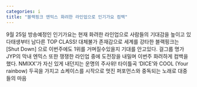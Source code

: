 ```yaml
---
categories: i
title: "블랙핑크 엔믹스 화려한 라인업으로 인기가요 컴백"
---
```

9월 25일 방송예정인 인기가요는 현재 화려한 라인업으로 사람들의 기대감을 높이고 있다태생부터 남다른 TOP CLASS! 대체불가 존재감으로 세계를 강타한 블랙핑크는 [Shut Down] 으로 이번주에도 1위를 거며질수있을지 기대를 안고있다. 걸그룹 명가 JYP의 막내 엔믹스 또한 쟁쟁한 라인업 중에 도전장을 내밀며 이번주 화려하게 컴백을 했다. NMIXX’가 자신 있게 내던지는 운명의 주사위! 타이틀곡 ‘DICE’와 COOL (Your rainbow) 두곡을 가지고 쇼케이스를 시작으로 멋진 퍼포먼스와 중독되는 노래로 대중들의 마음